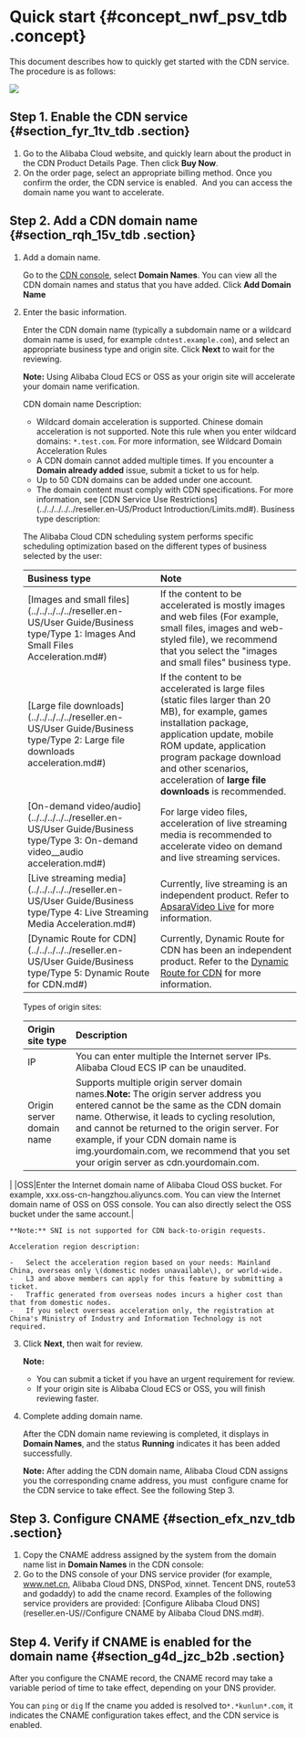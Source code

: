 # Quick start {#concept_nwf_psv_tdb .concept}

This document describes how to quickly get started with the CDN service. The procedure is as follows:

![](http://static-aliyun-doc.oss-cn-hangzhou.aliyuncs.com/assets/img/5111/15490129316046_en-US.png)

## Step 1. Enable the CDN service {#section_fyr_1tv_tdb .section}

1.  Go to the Alibaba Cloud website, and quickly learn about the product in the CDN Product Details Page. Then click **Buy Now**.
2.  On the order page, select an appropriate billing method. Once you confirm the order, the CDN service is enabled.  And you can access the domain name you want to accelerate.

## Step 2. Add a CDN domain name {#section_rqh_15v_tdb .section}

1.  Add a domain name.

    Go to the [CDN console](https://cdn.console.aliyun.com), select **Domain Names**. You can view all the CDN domain names and status that you have added. Click **Add Domain Name**

2.  Enter the basic information.

    Enter the CDN domain name \(typically a subdomain name or a wildcard domain name is used, for example `cdntest.example.com`\), and select an appropriate business type and origin site. Click **Next** to wait for the reviewing.

    **Note:** Using Alibaba Cloud ECS or OSS as your origin site will accelerate your domain name verification.

    CDN domain name Description:

    -   Wildcard domain acceleration is supported. Chinese domain acceleration is not supported. Note this rule when you enter wildcard domains: `*.test.com`. For more information, see Wildcard Domain Acceleration Rules
    -   A CDN domain cannot added multiple times. If you encounter a **Domain already added** issue, submit a ticket to us for help.
    -   Up to 50 CDN domains can be added under one account.
    -   The domain content must comply with CDN specifications. For more information, see [CDN Service Use Restrictions](../../../../../reseller.en-US/Product Introduction/Limits.md#).
    Business type description:

    The Alibaba Cloud CDN scheduling system performs specific scheduling optimization based on the different types of business selected by the user:

    |Business type|Note|
    |:------------|:---|
    |[Images and small files](../../../../../reseller.en-US/User Guide/Business type/Type 1: Images And Small Files Acceleration.md#)|If the content to be accelerated is mostly images and web files \(For example, small files, images and web-styled file\), we recommend that you select the "images and small files" business type.|
    |[Large file downloads](../../../../../reseller.en-US/User Guide/Business type/Type 2: Large file downloads acceleration.md#)|If the content to be accelerated is large files \(static files larger than 20 MB\), for example, games installation package, application update, mobile ROM update, application program package download and other scenarios, acceleration of **large file downloads** is recommended.|
    |[On-demand video/audio](../../../../../reseller.en-US/User Guide/Business type/Type 3: On-demand video__audio acceleration.md#)|For large video files, acceleration of live streaming media is recommended to accelerate video on demand and live streaming services.|
    |[Live streaming media](../../../../../reseller.en-US/User Guide/Business type/Type 4: Live Streaming Media Acceleration.md#)|Currently, live streaming is an independent product. Refer to [ApsaraVideo Live](https://www.alibabacloud.com/product/apsaravideo-for-live) for more information.|
    |[Dynamic Route for CDN](../../../../../reseller.en-US/User Guide/Business type/Type 5: Dynamic Route for  CDN.md#)|Currently, Dynamic Route for CDN has been an independent product. Refer to the [Dynamic Route for CDN](https://www.alibabacloud.com/product/dcdn) for more information.|

    Types of origin sites:

    |Origin site type|Description|
    |:---------------|:----------|
    |IP|You can enter multiple the Internet server IPs. Alibaba Cloud ECS IP can be unaudited.|
    |Origin server domain name|Supports multiple origin server domain names.**Note:** The origin server address you entered cannot be the same as the CDN domain name. Otherwise, it leads to cycling resolution, and cannot be returned to the origin server. For example, if your CDN domain name is img.yourdomain.com, we recommend that you set your origin server as cdn.yourdomain.com.

|
    |OSS|Enter the Internet domain name of Alibaba Cloud OSS bucket. For example, xxx.oss-cn-hangzhou.aliyuncs.com. You can view the Internet domain name of OSS on OSS console. You can also directly select the OSS bucket under the same account.|

    **Note:** SNI is not supported for CDN back-to-origin requests.

    Acceleration region description:

    -   Select the acceleration region based on your needs: Mainland China, overseas only \(domestic nodes unavailable\), or world-wide.
    -   L3 and above members can apply for this feature by submitting a ticket.
    -   Traffic generated from overseas nodes incurs a higher cost than that from domestic nodes.
    -   If you select overseas acceleration only, the registration at China's Ministry of Industry and Information Technology is not required.
3.  Click **Next**, then wait for review.

    **Note:** 

    -   You can submit a ticket if you have an urgent requirement for review.
    -   If your origin site is Alibaba Cloud ECS or OSS, you will finish reviewing faster.
4.  Complete adding domain name.

    After the CDN domain name reviewing is completed, it displays in **Domain Names**, and the status **Running** indicates it has been added successfully.

    **Note:** After adding the CDN domain name, Alibaba Cloud CDN assigns you the corresponding cname address, you must  configure cname for the CDN service to take effect. See the following Step 3.


## Step 3. Configure CNAME {#section_efx_nzv_tdb .section}

1.  Copy the CNAME address assigned by the system from the domain name list in **Domain Names** in the CDN console:
2.  Go to the DNS console of your DNS service provider \(for example, www.net.cn, Alibaba Cloud DNS, DNSPod, xinnet. Tencent DNS, route53 and godaddy\) to add the cname record. Examples of the following service providers are provided: [Configure Alibaba Cloud DNS](reseller.en-US//Configure CNAME by Alibaba Cloud DNS.md#).

## Step 4. Verify if CNAME is enabled for the domain name {#section_g4d_jzc_b2b .section}

After you configure the CNAME record, the CNAME record may take a variable period of time to take effect, depending on your DNS provider.

You can `ping` or `dig` If the cname you added is resolved to`*.*kunlun*.com`, it indicates the CNAME configuration takes effect, and the CDN service is enabled.

